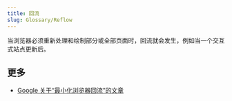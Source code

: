 ```yaml
---
title: 回流
slug: Glossary/Reflow
---
```

当浏览器必须重新处理和绘制部分或全部页面时，回流就会发生，例如当一个交互式站点更新后。

## 更多

- [Google 关于“最小化浏览器回流”的文章](https://developers.google.com/speed/articles/reflow)
